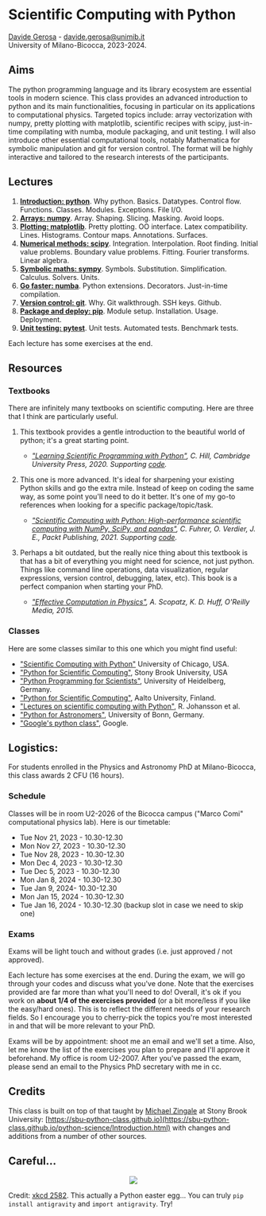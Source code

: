 
# Scientific Computing with Python

[Davide Gerosa](https://davidegerosa.com/)  - davide.gerosa@unimib.it  
University of Milano-Bicocca, 2023-2024.

## Aims

The python programming language and its library ecosystem are essential tools in modern science. This class provides an advanced introduction to python and its main functionalities, focusing in particular on its applications to computational physics. Targeted topics include: array vectorization with numpy, pretty plotting with matplotlib, scientific recipes with scipy, just-in-time compilating with numba, module packaging, and unit testing. I will also introduce other essential computational tools, notably Mathematica for symbolic manipulation and git for version control. The format will be highly interactive and tailored to the research interests of the participants.

## Lectures

1. [**Introduction: python**](lectures/L01_python.ipynb). Why python. Basics. Datatypes. Control flow. Functions. Classes. Modules. Exceptions. File I/O. 
2. [**Arrays: numpy**](lectures/L02_numpy.ipynb). Array. Shaping. Slicing. Masking. Avoid loops. 
3. [**Plotting: matplotlib**](lectures/L03_matplotlib.ipynb). Pretty plotting. OO interface. Latex compatibility. Lines. Histograms. Contour maps. Annotations. Surfaces.
4. [**Numerical methods: scipy**](lectures/L04_scipy.ipynb). Integration. Interpolation. Root finding. Initial value problems. Boundary value problems. Fitting. Fourier transforms. Linear algebra.
5. [**Symbolic maths: sympy**](lectures/L05_sympy.ipynb). Symbols. Substitution. Simplification. Calculus. Solvers. Units.
6. [**Go faster: numba**](lectures/L06_numba.ipynb). Python extensions. Decorators. Just-in-time compilation.  
7. [**Version control: git**](lectures/L07_git.ipynb). Why. Git walkthrough. SSH keys. Github. 
8. [**Package and deploy: pip**](lectures/L08_pip.ipynb). Module setup. Installation. Usage. Deployment.
9. [**Unit testing: pytest**](lectures/L09_pytest.ipynb). Unit tests. Automated tests. Benchmark tests.


Each lecture has some exercises at the end.


## Resources

### Textbooks

There are infinitely many textbooks on scientific computing. Here are three that I think are particularly useful.

1. This textbook provides a gentle introduction to the beautiful world of python; it's a great starting point.
    - *["Learning Scientific Programming with Python"](https://www.cambridge.org/core/books/learning-scientific-programming-with-python/3D264483BC7B380A3059B3861C661237), C. Hill, Cambridge University Press, 2020. Supporting [code](https://scipython.com/).*

2. This one is more advanced. It's ideal for sharpening your existing Python skills and go the extra mile. Instead of keep on coding the same way, as some point you'll need to do it better. It's one of my go-to references when looking for a specific package/topic/task.
    - *["Scientific Computing with Python: High-performance scientific computing with NumPy, SciPy, and pandas"](https://www.packtpub.com/product/scientific-computing-with-python-second-edition/9781838822323), C. Fuhrer, O. Verdier, J. E., Packt Publishing, 2021. Supporting [code](https://github.com/PacktPublishing/Scientific-Computing-with-Python-Second-Edition).*

3. Perhaps a bit outdated, but the really nice thing about this textbook is that has a bit of everything you might need for science, not just python. Things like command line operations, data visualization, regular expressions, version control, debugging, latex, etc). This book is a perfect companion when starting your PhD.
    - *["Effective Computation in Physics"](https://www.oreilly.com/library/view/effective-computation-in/9781491901564/), A. Scopatz, K. D. Huff, O'Reilly Media, 2015.*

### Classes

Here are some classes similar to this one which you might find useful:

- ["Scientific Computing with Python"](https://github.com/caam37830/book) University of Chicago, USA.
- ["Python for Scientific Computing"](https://sbu-python-class.github.io/python-science/Introduction.html), Stony Brook University, USA
- ["Python Programming for Scientists"](https://astrofrog.github.io/py4sci/), University of Heidelberg, Germany.
- ["Python for Scientific Computing"](https://aaltoscicomp.github.io/python-for-scicomp/), Aalto University, Finland.
- ["Lectures on scientific computing with Python"](https://github.com/jrjohansson/scientific-python-lectures), R. Johansson et al.  
- ["Python for Astronomers"](https://astro.uni-bonn.de/~rschaaf/Python2008/), University of Bonn, Germany. 
- ["Google's python class"](https://developers.google.com/edu/python), Google. 


## Logistics:

For students enrolled in the Physics and Astronomy PhD at Milano-Bicocca, this class awards 2 CFU (16 hours). 

### Schedule

Classes will be in room U2-2026 of the Bicocca campus ("Marco Comi" computational physics lab). Here is our timetable:

- Tue Nov 21, 2023 - 10.30-12.30
- Mon Nov 27, 2023 - 10.30-12.30
- Tue Nov 28, 2023 - 10.30-12.30
- Mon Dec 4, 2023 - 10.30-12.30
- Tue Dec 5, 2023 - 10.30-12.30
- Mon Jan 8, 2024 - 10.30-12.30
- Tue Jan 9, 2024- 10.30-12.30
- Mon Jan 15, 2024 - 10.30-12.30
- Tue Jan 16, 2024 - 10.30-12.30 (backup slot in case we need to skip one) 

### Exams

Exams will be light touch and without grades (i.e. just approved / not approved). 

Each lecture has some exercises at the end. During the exam, we will go through your codes and discuss what you've done. Note that the exercises provided are far more than what you'll need to do! Overall, it's ok if you work on **about 1/4 of the exercises provided** (or a bit more/less if you like the easy/hard ones). This is to reflect the different needs of your research fields. So I encourage you to cherry-pick the topics you're most interested in and that will be more relevant to your PhD. 

Exams will be by appointment: shoot me an email and we'll set a time. Also, let me know the list of the exercises you plan to prepare and I'll approve it beforehand. My office is room U2-2007. After you've passed the exam, please send an email to the Physics PhD secretary with me in cc. 


## Credits

This class is built on top of that taught by [Michael Zingale](https://github.com/zingale) at Stony Brook University: [https://sbu-python-class.github.io](https://sbu-python-class.github.io/python-science/Introduction.html) with changes and additions from a number of other sources. 

## Careful... 

<p align="center">
  <img src="https://imgs.xkcd.com/comics/python.png" />
</p>

Credit: [xkcd 2582](https://xkcd.com/353/). This actually a Python easter egg... You can truly `pip install antigravity` and `import antigravity`. Try!
